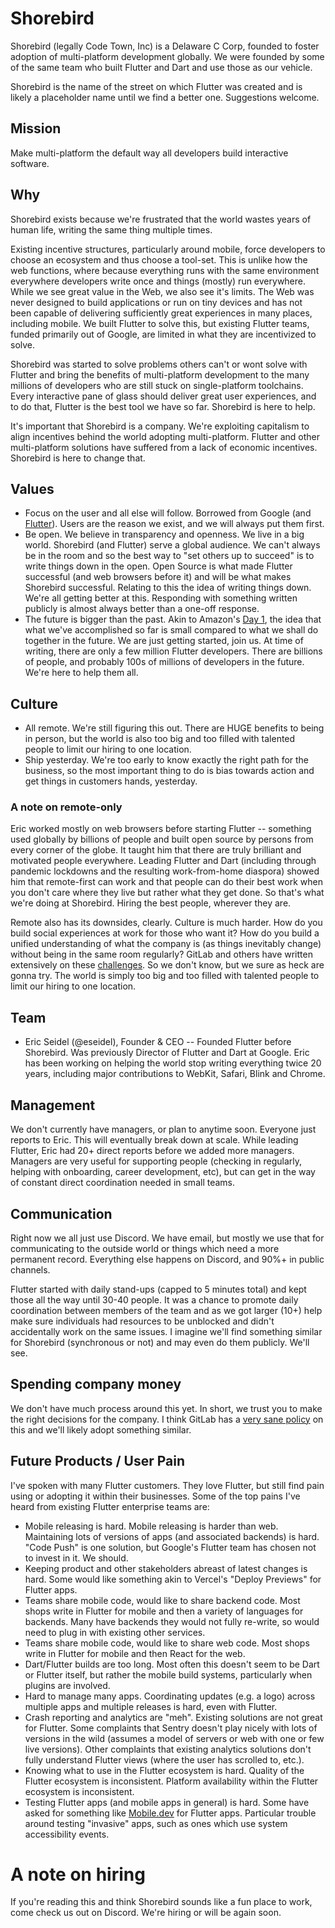 # Shorebird

Shorebird (legally Code Town, Inc) is a Delaware C Corp, founded to foster
adoption of multi-platform development globally.  We were founded by some of the
same team who built Flutter and Dart and use those as our vehicle.

Shorebird is the name of the street on which Flutter was created and is likely a
placeholder name until we find a better one.  Suggestions welcome.


## Mission

Make multi-platform the default way all developers build interactive software.

## Why

Shorebird exists because we're frustrated that the world wastes years of human
life, writing the same thing multiple times.

Existing incentive structures, particularly around mobile, force developers to
choose an ecosystem and thus choose a tool-set.  This is unlike how the web
functions, where because everything runs with the same environment everywhere
developers write once and things (mostly) run everywhere.  While we see great
value in the Web, we also see it's limits.  The Web was never designed to build
applications or run on tiny devices and has not been capable of delivering
sufficiently great experiences in many places, including mobile.  We built
Flutter to solve this, but existing Flutter teams, funded primarily out of
Google, are limited in what they are incentivized to solve.

Shorebird was started to solve problems others can't or wont solve with Flutter
and bring the benefits of multi-platform development to the many millions of
developers who are still stuck on single-platform toolchains.  Every interactive
pane of glass should deliver great user experiences, and to do that, Flutter is
the best tool we have so far.  Shorebird is here to help.

It's important that Shorebird is a company.  We're exploiting capitalism to
align incentives behind the world adopting multi-platform.  Flutter and other
multi-platform solutions have suffered from a lack of economic incentives.
Shorebird is here to change that.


## Values

* Focus on the user and all else will follow.  Borrowed from Google (and
  [Flutter](https://github.com/flutter/flutter/wiki/Values)).  Users are the
  reason we exist, and we will always put them first.
* Be open.  We believe in transparency and openness.  We live in a big world.
  Shorebird (and Flutter) serve a global audience.  We can't always be in the
  room and so the best way to "set others up to succeed" is to write things down
  in the open.  Open Source is what made Flutter successful (and web browsers
  before it) and will be what makes Shorebird successful.  Relating to this the
  idea of writing things down.  We're all getting better at this.  Responding
  with something written publicly is almost always better than a one-off
  response.
* The future is bigger than the past.  Akin to Amazon's [Day
  1](https://www.aboutamazon.com/about-us), the idea that what we've
  accomplished so far is small compared to what we shall do together in the
  future.  We are just getting started, join us.  At time of writing, there are
  only a few million Flutter developers.  There are billions of people, and
  probably 100s of millions of developers in the future.  We're here to help
  them all.

## Culture
* All remote.  We're still figuring this out.  There are HUGE benefits to being
  in person, but the world is also too big and too filled with talented people
  to limit our hiring to one location.
* Ship yesterday.  We're too early to know exactly the right path for the
  business, so the most important thing to do is bias towards action and get
  things in customers hands, yesterday.


### A note on remote-only

Eric worked mostly on web browsers before starting Flutter -- something used
globally by billions of people and built open source by persons from every
corner of the globe.  It taught him that there are truly brilliant and motivated
people everywhere.  Leading Flutter and Dart (including through pandemic
lockdowns and the resulting work-from-home diaspora) showed him that
remote-first can work and that people can do their best work when you don't care
where they live but rather what they get done.  So that's what we're doing at
Shorebird. Hiring the best people, wherever they are.

Remote also has its downsides, clearly.  Culture is much harder.  How do you
build social experiences at work for those who want it?  How do you build a
unified understanding of what the company is (as things inevitably change)
without being in the same room regularly?  GitLab and others have written
extensively on these
[challenges](https://about.gitlab.com/company/culture/all-remote/guide/).  So we
don't know, but we sure as heck are gonna try.  The world is simply too big and
too filled with talented people to limit our hiring to one location.

## Team

* Eric Seidel (@eseidel), Founder & CEO -- Founded Flutter before Shorebird. Was
  previously Director of Flutter and Dart at Google.  Eric has been working on
  helping the world stop writing everything twice 20 years, including major
  contributions to WebKit, Safari, Blink and Chrome.

## Management

We don't currently have managers, or plan to anytime soon. Everyone just reports
to Eric. This will eventually break down at scale.  While leading Flutter, Eric
had 20+ direct reports before we added more managers. Managers are very useful
for supporting people (checking in regularly, helping with onboarding, career
development, etc), but can get in the way of constant direct coordination needed
in small teams.

## Communication

Right now we all just use Discord.  We have email, but mostly we use that for
communicating to the outside world or things which need a more permanent record.
Everything else happens on Discord, and 90%+ in public channels.

Flutter started with daily stand-ups (capped to 5 minutes total) and kept those
all the way until 30-40 people.  It was a chance to promote daily coordination
between members of the team and as we got larger (10+) help make sure
individuals had resources to be unblocked and didn't accidentally work on the
same issues.  I imagine we'll find something similar for Shorebird (synchronous
or not) and may even do them publicly.  We'll see.

## Spending company money

We don't have much process around this yet.  In short, we trust you to make the
right decisions for the company.  I think GitLab has a [very sane
policy](https://about.gitlab.com/handbook/spending-company-money/) on this and
we'll likely adopt something similar.

## Future Products / User Pain

I've spoken with many Flutter customers.  They love Flutter, but still find pain
using or adopting it within their businesses.  Some of the top pains I've heard
from existing Flutter enterprise teams are:
* Mobile releasing is hard.  Mobile releasing is harder than web.  Maintaining
  lots of versions of apps (and associated backends) is hard.  "Code Push" is
  one solution, but Google's Flutter team  has chosen not to invest in it.  We
  should.
* Keeping product and other stakeholders abreast of latest changes is hard. Some
  would like something akin to Vercel's "Deploy Previews" for Flutter apps.
* Teams share mobile code, would like to share backend code.  Most shops write
  in Flutter for mobile and then a variety of languages for backends.  Many have
  backends they would not fully re-write, so would need to plug in with existing
  other services.
* Teams share mobile code, would like to share web code.  Most shops write in
  Flutter for mobile and then React for the web.
* Dart/Flutter builds are too long.  Most often this doesn't seem to be Dart or
Flutter itself, but rather the mobile build systems, particularly when plugins
are involved.
* Hard to manage many apps.  Coordinating updates (e.g. a logo) across multiple
apps and multiple releases is hard, even with Flutter.
* Crash reporting and analytics are "meh".  Existing solutions are not great for
  Flutter. Some complaints that Sentry doesn't play nicely with lots of versions
  in the wild (assumes a model of servers or web with one or few live versions).
  Other complaints that existing analytics solutions don't fully understand
  Flutter views (where the user has scrolled to, etc.).
* Knowing what to use in the Flutter ecosystem is hard.  Quality of the Flutter
  ecosystem is inconsistent.  Platform availability within the Flutter ecosystem
  is inconsistent.
* Testing Flutter apps (and mobile apps in general) is hard.  Some have asked
  for something like [Mobile.dev](https://mobile.dev/) for Flutter apps.
  Particular trouble around testing "invasive" apps, such as ones which use
  system accessibility events.

# A note on hiring

If you're reading this and think Shorebird sounds like a fun place to work, come
check us out on Discord.  We're hiring or will be again soon.
